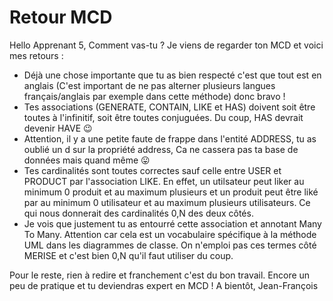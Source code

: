 # Retour MCD
Hello Apprenant 5,
Comment vas-tu ?
Je viens de regarder ton MCD et voici mes retours :
- Déjà une chose importante que tu as bien respecté c'est que tout est en anglais (C'est important de ne pas alterner plusieurs langues français/anglais par exemple dans cette méthode) donc bravo !
- Tes associations (GENERATE, CONTAIN, LIKE et HAS) doivent soit être toutes à l'infinitif, soit être toutes conjuguées. Du coup, HAS devrait devenir HAVE 😉
- Attention, il y a une petite faute de frappe dans l'entité ADDRESS, tu as oublié un d sur la propriété address, Ca ne cassera pas ta base de données mais quand même 😛
- Tes cardinalités sont toutes correctes sauf celle entre USER et PRODUCT par l'association LIKE. En effet, un utilsateur peut liker au minimum 0 produit et au maximum plusieurs et un produit peut être liké par au minimum 0 utilisateur et au maximum plusieurs utilisateurs. Ce qui nous donnerait des cardinalités 0,N des deux côtés.
- Je vois que justement tu as entourré cette association et annotant Many To Many. Attention car cela est un vocabulaire spécifique à la méthode UML dans les diagrammes de classe. On n'emploi pas ces termes côté MERISE et c'est bien 0,N qu'il faut utiliser du coup.

Pour le reste, rien à redire et franchement c'est du bon travail.
Encore un peu de pratique et tu deviendras expert en MCD !
A bientôt,
Jean-François


